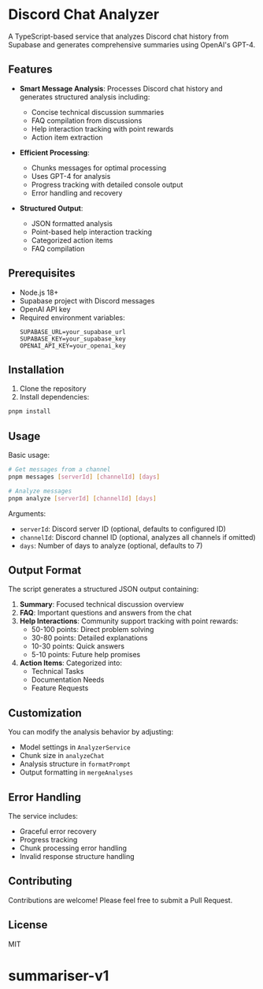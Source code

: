 # Discord Chat Analyzer

A TypeScript-based service that analyzes Discord chat history from Supabase and generates comprehensive summaries using OpenAI's GPT-4.

## Features

- **Smart Message Analysis**: Processes Discord chat history and generates structured analysis including:

  - Concise technical discussion summaries
  - FAQ compilation from discussions
  - Help interaction tracking with point rewards
  - Action item extraction

- **Efficient Processing**:

  - Chunks messages for optimal processing
  - Uses GPT-4 for analysis
  - Progress tracking with detailed console output
  - Error handling and recovery

- **Structured Output**:
  - JSON formatted analysis
  - Point-based help interaction tracking
  - Categorized action items
  - FAQ compilation

## Prerequisites

- Node.js 18+
- Supabase project with Discord messages
- OpenAI API key
- Required environment variables:
  ```env
  SUPABASE_URL=your_supabase_url
  SUPABASE_KEY=your_supabase_key
  OPENAI_API_KEY=your_openai_key
  ```

## Installation

1. Clone the repository
2. Install dependencies:

```bash
pnpm install
```

## Usage

Basic usage:

```bash
# Get messages from a channel
pnpm messages [serverId] [channelId] [days]

# Analyze messages
pnpm analyze [serverId] [channelId] [days]
```

Arguments:

- `serverId`: Discord server ID (optional, defaults to configured ID)
- `channelId`: Discord channel ID (optional, analyzes all channels if omitted)
- `days`: Number of days to analyze (optional, defaults to 7)

## Output Format

The script generates a structured JSON output containing:

1. **Summary**: Focused technical discussion overview
2. **FAQ**: Important questions and answers from the chat
3. **Help Interactions**: Community support tracking with point rewards:
   - 50-100 points: Direct problem solving
   - 30-80 points: Detailed explanations
   - 10-30 points: Quick answers
   - 5-10 points: Future help promises
4. **Action Items**: Categorized into:
   - Technical Tasks
   - Documentation Needs
   - Feature Requests

## Customization

You can modify the analysis behavior by adjusting:

- Model settings in `AnalyzerService`
- Chunk size in `analyzeChat`
- Analysis structure in `formatPrompt`
- Output formatting in `mergeAnalyses`

## Error Handling

The service includes:

- Graceful error recovery
- Progress tracking
- Chunk processing error handling
- Invalid response structure handling

## Contributing

Contributions are welcome! Please feel free to submit a Pull Request.

## License

MIT
# summariser-v1
